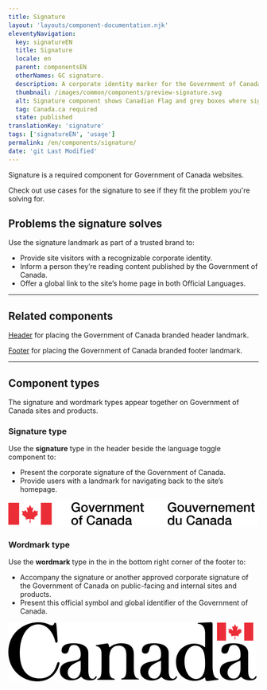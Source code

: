 ```yaml
---
title: Signature
layout: 'layouts/component-documentation.njk'
eleventyNavigation:
  key: signatureEN
  title: Signature
  locale: en
  parent: componentsEN
  otherNames: GC signature.
  description: A corporate identity marker for the Government of Canada.
  thumbnail: /images/common/components/preview-signature.svg
  alt: Signature component shows Canadian Flag and grey boxes where signature text would be.
  tag: Canada.ca required
  state: published
translationKey: 'signature'
tags: ['signatureEN', 'usage']
permalink: /en/components/signature/
date: 'git Last Modified'
---
```


Signature is a required component for Government of Canada websites.

Check out use cases for the signature to see if they fit the problem you're solving for.

## Problems the signature solves

Use the signature landmark as part of a trusted brand to:

- Provide site visitors with a recognizable corporate identity.
- Inform a person they’re reading content published by the Government of Canada.
- Offer a global link to the site’s home page in both Official Languages.

<hr/>

## Related components

<a href="{{ links.header }}">Header</a> for placing the Government of Canada branded header landmark.

<a href="{{ links.footer }}">Footer</a> for placing the Government of Canada branded footer landmark.

<hr class="mt-600"/>

## Component types

The signature and wordmark types appear together on Government of Canada sites and products.

### Signature type

Use the **signature** type in the header beside the language toggle component to:

- Present the corporate signature of the Government of Canada.
- Provide users with a landmark for navigating back to the site’s homepage.

<img class="b-sm b-default p-300" src="/images/en/components/example/example-signature-signature-type-en.svg" alt="The Government of Canada signature. The signature includes the red Canada flag, followed by the text “Government of Canada / Gouvernement du Canada”." />

### Wordmark type

Use the **wordmark** type in the in the bottom right corner of the footer to:

- Accompany the signature or another approved corporate signature of the Government of Canada on public-facing and internal sites and products.
- Present this official symbol and global identifier of the Government of Canada.

<img class="b-sm b-default p-300" src="/images/en/components/example/example-signature-wordmark-type-en.svg" alt="The Canada Wordmark. The wordmark includes the word “Canada” with a red Canada flag just above the final “a”." />

